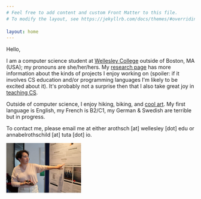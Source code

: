 ```yaml
---
# Feel free to add content and custom Front Matter to this file.
# To modify the layout, see https://jekyllrb.com/docs/themes/#overriding-theme-defaults

layout: home
---
```


Hello, 

I am a computer science student at [Wellesley College](https://www.wellesley.edu/cs) outside of Boston, MA (USA); my pronouns are she/her/hers. My [research page](https://annabelrothschild.com/research/) has more information about the kinds of projects I enjoy working on (spoiler: if it involves CS education and/or programming languages I'm likely to be excited about it). It's probably not a surprise then that I also take great joy in [teaching CS](https://annabelrothschild.com/teaching/).

Outside of computer science, I enjoy hiking, biking, and [cool art](https://annabelrothschild.com/personal/art/). My first language is English, my French is B2/C1, my German & Swedish are terrible but in progress. 

To contact me, please email me at either arothsch [at] wellesley [dot] edu or annabelrothschild [at] tuta [dot] io. 

<img src="images/IMG_4988.JPG"
     alt="Photo of Annabel'"
     width="200" 
     />



